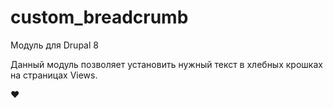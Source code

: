 # custom_breadcrumb

Модуль для Drupal 8 

Данный модуль позволяет установить нужный текст в хлебных крошках на страницах Views.

:heart:
